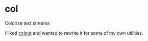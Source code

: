 # col
Colorize text streams

I liked [colout](http://github.com/nojhan/colout) and wanted to rewrite it for some of my own utilities.
